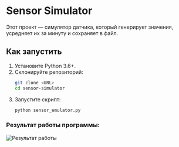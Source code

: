 # Sensor Simulator

Этот проект — симулятор датчика, который генерирует значения, усредняет их за минуту и сохраняет в файл.

## Как запустить

1. Установите Python 3.6+.
2. Склонируйте репозиторий:
   ```bash
   git clone <URL>
   cd sensor-simulator
3. Запустите скрипт:
    ```bash
   python sensor_emulator.py


### Результат работы программы:
![Результат работы](img/out.png)

